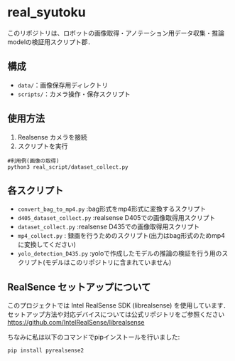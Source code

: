 # real_syutoku

このリポジトリは、ロボットの画像取得・アノテーション用データ収集・推論modelの検証用スクリプト郡．

## 構成

- `data/`：画像保存用ディレクトリ
- `scripts/`：カメラ操作・保存スクリプト

## 使用方法

1. Realsense カメラを接続
2. スクリプトを実行

```
#利用例(画像の取得)
python3 real_script/dataset_collect.py
```
## 各スクリプト

- `convert_bag_to_mp4.py` :bag形式をmp4形式に変換するスクリプト
- `d405_dataset_collect.py` :realsense D405での画像取得用スクリプト
- `dataset_collect.py` :realsense D435での画像取得用スクリプト
- `mp4_collect.py` : 録画を行うためのスクリプト(出力はbag形式のためmp4に変換してください)
- `yolo_detection_D435.py` :yoloで作成したモデルの推論の検証を行う用のスクリプト(モデルはこのリポジトリに含まれていません)

## RealSence セットアップについて
このプロジェクトでは Intel RealSense SDK (librealsense) を使用しています．
セットアップ方法や対応デバイスについては公式リポジトリをご参照ください
https://github.com/IntelRealSense/librealsense

ちなみに私は以下のコマンドでpipインストールを行いました:
```
pip install pyrealsense2
```
